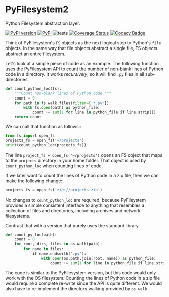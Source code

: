 PyFilesystem2
=============

Python Filesystem abstraction layer.

[![PyPI version](https://badge.fury.io/py/fs.svg)](https://badge.fury.io/py/fs) [![PyPI](https://img.shields.io/pypi/pyversions/fs.svg)]() ![tests](https://travis-ci.org/PyFilesystem/pyfilesystem2.svg?branch=master) [![Coverage Status](https://coveralls.io/repos/github/PyFilesystem/pyfilesystem2/badge.svg)](https://coveralls.io/github/PyFilesystem/pyfilesystem2) [![Codacy Badge](https://api.codacy.com/project/badge/Grade/30ad6445427349218425d93886ade9ee)](https://www.codacy.com/app/will-mcgugan/pyfilesystem2?utm_source=github.com&amp;utm_medium=referral&amp;utm_content=PyFilesystem/pyfilesystem2&amp;utm_campaign=Badge_Grade)

Think of PyFilesystem's ``FS`` objects as the next logical step to
Python's ``file`` objects. In the same way that file objects abstract a
single file, FS objects abstract an entire filesystem.

Let's look at a simple piece of code as an example. The following
function uses the PyFilesystem API to count the number of non-blank
lines of Python code in a directory. It works *recursively*, so it will
find ``.py`` files in all sub-directories.

```python
def count_python_loc(fs):
    """Count non-blank lines of Python code."""
    count = 0
    for path in fs.walk.files(filter=['*.py']):
        with fs.open(path) as python_file:
            count += sum(1 for line in python_file if line.strip())
    return count
```

We can call that function as follows::

```python
from fs import open_fs
projects_fs = open_fs('~/projects')
print(count_python_loc(projects_fs))
```

The line ``project_fs = open_fs('~/projects')`` opens an FS object that
maps to the ``projects`` directory in your home folder. That object is
used by ``count_python_loc`` when counting lines of code.

If we later want to count the lines of Python code in a zip file, then
we can make the following change::

```python
projects_fs = open_fs('zip://projects.zip')
```

No changes to ``count_python_loc`` are required, because PyFileystem
provides a simple consistent interface to anything that resembles a
collection of files and directories, including archives and network
filesystems.

Contrast that with a version that purely uses the standard library.

```python
def count_py_loc(path):
    count = 0
    for root, dirs, files in os.walk(path):
        for name in files:
            if name.endswith('.py'):
                with open(os.path.join(root, name)) as python_file:
                    count += sum(1 for line in python_file if line.strip())
```

The code is similar to the PyFilesystem version, but this code would
only work with the OS filesystem. Counting the lines of Python code in a
zip file would require a complete re-write since the API is quite
different. We would also have to re-implement the directory walking
provided by ``os.walk``